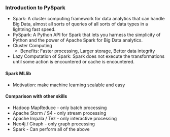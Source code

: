 ### Introduction to PySpark

- Spark: A cluster computing framework for data analytics that can handle Big Data, almost all sorts of queries of all sorts of data types in a lightning fast speed.
- PySpark: A Python API for Spark that lets you harness the simplicity of Python and the power of Apache Spark for Big Data analytics.
- Cluster Computing
  - Benefits: Faster processing, Larger storage, Better data integrity
- Lazy Computation of Spark: Spark does not execute the transformations until some action is encountered or cache is encountered.

#### Spark MLlib
- Motivation: make machine learning scalable and easy

#### Comparison with other skills
- Hadoop MapReduce - only batch processing
- Apache Storm / S4 - only stream processing
- Apache Impala / Tez - only interactive processing
- Neo4j / Giraph - only graph processing
- Spark - Can perform all of the above
